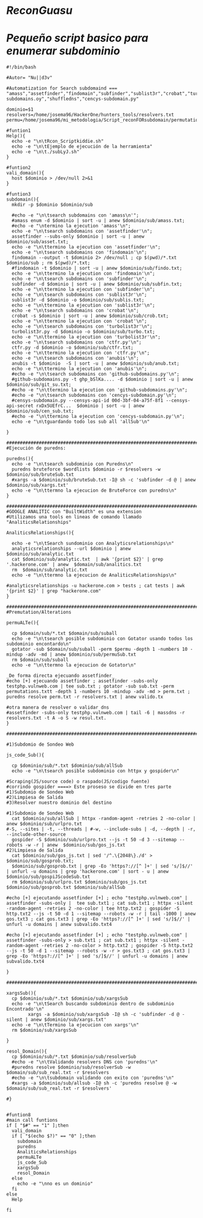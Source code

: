# _ReconGuasu_

# _Pequeño script basico para enumerar subdominio_

    #!/bin/bash

    #Autor= "Nu||d3v"

    #Automatization for Search subdomaind === "amass","assetfinder","findomain","subfinder","sublist3r","crobat","turbolist3r.py","ctfr.py","anubis","acamar.py","github-subdomains.oy","shuffledns","cencys-subdomain.py"

    dominio=$1
    resolvers=/home/josema96/HackerOne/hunters_tools/resolvers.txt
    permu=/home/josema96/mi_metodologia/Script_reconFORsubdomain/permutations.txtt

    #funtion1
    Help(){
      echo -e "\n\tRcon_Scriptkiddie.sh"
      echo -e "\n\tEjemplo de ejecución de la herramienta"
      echo -e "\n\t./subLyJ.sh"
    }

    #funtion2
    vali_domain(){
      host $dominio > /dev/null 2>&1
    }

    #funtion3
    subdomain(){
      mkdir -p $dominio $dominio/sub

      #echo -e "\n\tsearch subdomains con 'amass\n'";
      #amass enum -d $dominio | sort -u | anew $dominio/sub/amass.txt;
      #echo -e "\ntermino la ejecution 'amass'\n";
      echo -e "\n\tsearch subdomains con 'assetfinder'\n";
      assetfinder --subs-only $dominio | sort -u | anew $dominio/sub/asset.txt;
      echo -e "\n\ttermino la ejecution con 'assetfinder'\n";
      echo -e "\n\tsearch subdomains con 'findomain'\n";
      findomain --output -t $dominio 2> /dev/null ; cp $(pwd)/*.txt $dominio/sub ; rm $(pwd)/*.txt;
      #findomain -t $dominio | sort -u | anew $dominio/sub/findo.txt;
      echo -e "\n\ttermino la ejecution con 'findomain'\n";
      echo -e "\n\tsearch subdomains con 'subfinder'\n";
      subfinder -d $dominio | sort -u | anew $dominio/sub/subfin.txt;
      echo -e "\n\ttermino la ejecution con 'subfinder'\n";
      echo -e "\n\tsearch subdomains con 'sublist3r'\n";
      sublist3r -d $dominio -o $dominio/sub/sublis.txt;
      echo -e "\n\ttermino la ejecution con 'sublist3r'\n";
      echo -e "\n\tsearch subdomains con 'crobat'\n";
      crobat -s $dominio | sort -u | anew $dominio/sub/crob.txt;
      echo -e "\n\ttermino la ejecution con 'crobat'\n";
      echo -e "\n\tsearch subdomains con 'turbolist3r'\n";
      turbolist3r.py -d $dominio -o $dominio/sub/turbo.txt;
      echo -e "\n\ttermino la ejecution con 'turbolist3r'\n";
      echo -e "\n\tsearch subdomains con 'ctfr.py'\n";
      ctfr.py -d $dominio -o $dominio/sub/ctfr.txt;
      echo -e "\n\ttermino la ejecution con 'ctfr.py'\n";
      echo -e "\n\tsearch subdomains con 'anubis'\n";
      anubis -t $dominio  -S | sort -u | anew $dominio/sub/anub.txt;
      echo -e "\n\ttermino la ejecution con 'anubis'\n";
      #echo -e "\n\tsearch subdomains con 'github-subdomains.py'\n";
      #github-subdomains.py -t ghp_bSlKa.... -d $dominio | sort -u | anew $dominio/sub/git_su.txt;
      #echo -e "\n\ttermino la ejecution con 'github-subdomains.py'\n";
      #echo -e "\n\tsearch subdomains con 'cencys-subdomain.py'\n";
      #censys-subdomain.py --censys-api-id 00d-3bf-04-a75f-8f1 --censys-api-secret rxDx5UEfrC...  $dominio | sort -u | anew $dominio/sub/cen_sub.txt;
      #echo -e "\n\ttermino la ejecution con 'cencys-subdomain.py'\n";
      echo -e "\n\tguardando todo los sub all 'allSub'\n"

    }

    ############################################################################################
    #Ejecución de puredns:

    puredns(){
      echo -e "\n\tsearch subdominio con Puredns\n"
      puredns bruteforce $wordlists $dominio -r $resolvers -w $dominio/sub/bruteSub.txt
      #xargs -a $dominio/sub/bruteSub.txt -I@ sh -c 'subfinder -d @ | anew $dominio/sub/xargs.txt'
      echo -e "\n\ttermno la ejecucion de BruteForce con puredns\n"
    }

    ################################################################################################
    #GOOGLE ANALITIC con "BuiltWidth" es una extension
    #Utilizamos una tools en lineas de comando llamado "AnaliticsRelationships"

    AnaliticsRelationships(){

      echo -e "\n\tSearch sundominio con Analyticsrelationships\n"
      analyticsrelationships --url $dominio | anew $dominio/sub/analytic.txt
      cat $dominio/sub/analytic.txt  | awk '{print $2}' | grep '.hackerone.com' | anew  $domain/sub/analitics.txt
      rm  $domain/sub/analytic.txt
      echo -e "\n\ttermno la ejecucion de AnaliticsRelationships\n"

    #analyticsrelationships -u hackerone.com > tests ; cat tests | awk '{print $2}' | grep "hackerone.com"
    }

    ################################################################################################
    #Premutation/Alterations

    permuALTe(){

      cp $domain/sub/*.txt $domain/sub/suball
      echo -e "\n\tsearch posible subdominio con Gotator usando todos los subdominio encontardo\n"
      gotator -sub $domain/sub/suball -perm $permu -depth 1 -numbers 10 -mindup -adv -md | anew $dominio/sub/permuSub.txt
      rm $domain/sub/suball
      echo -e "\n\ttermno la ejecucion de Gotator\n"

    _De forma directa ejecuando assetfinder_
    #echo [+] ejecuando assetfinder ; assetfinder -subs-only testphp.vulnweb.com | tee sub.txt ; gotator -sub sub.txt -perm permutations.txtt -depth 1 -numbers 10 -mindup -adv -md > perm.txt ; puredns resolve perm.txt -r resolvers.txt | anew valido.tx

    #otra manera de resolver o validar dns
    #assetfinder -subs-only testphp.vulnweb.com | tail -6 | massdns -r resolvers.txt -t A -o S -w resul.txt.
    }

    ###########################################################################################

    #1)Subdomio de Sondeo Web

    js_code_Sub(){

      cp $dominio/sub/*.txt $dominio/sub/allSub
      echo -e "\n\tsearch posible subdominio con httpx y gospider\n"

    #Scraping(JS/source code) o raspado(JS/codigo fuente)
    #corrindo gospider ====> Este proseso se divide en tres parte
    #1)Subdomio de Sondeo Web
    #2)Limpiesa de Salida
    #3)Resolver nuestro dominio del destino

    #1)Subdomio de Sondeo Web
      cat $dominio/sub/allSub | httpx -random-agent -retries 2 -no-color | anew $dominio/sub/urlpro.txt
    #-S, --sites | -t, --threads | #-w, --include-subs | -d, --depth | -r, --include-other-source
      gospider -S $dominio/sub/urlpro.txt --js -t 50 -d 3 --sitemap --robots -w -r | anew  $dominio/sub/gos_js.txt
    #2)Limpiesa de Salida
      cat $dominio/sub/gos_js.txt | sed '/^.\{2048\}./d' > $dominio/sub/gosprob.txt;
      $dominio/sub/gosprob.txt | grep -Eo 'https?://[^ ]+' | sed 's/]$//' | unfurl -u domains | grep 'hackerone.com' | sort - u | anew $dominio/sub/gospiJScodeSub.txt
      rm $dominio/sub/urlpro.txt $dominio/sub/gos_js.txt $dominio/sub/gosprob.txt $dominio/sub/allSub

    #echo [+] ejecutando assetfinder [+] ; echo "testphp.vulnweb.com" | assetfinder -subs-only |  tee sub.txt1 ; cat sub.txt1 ; httpx -silent -random-agent -retries 2 -no-color | tee http.txt2 ; gospider -S http.txt2 --js -t 50 -d 1 --sitemap --robots -w -r | tail -1000 | anew gos.txt3 ; cat gos.txt3 | grep -Eo 'https?://[^ ]+' | sed 's/]$//' | unfurl -u domains | anew subvalido.txt4

    #echo [+] ejecutando assetfinder [+] ; echo "testphp.vulnweb.com" | assetfinder -subs-only > sub.txt1 ; cat sub.txt1 ; httpx -silent -random-agent -retries 2 -no-color > http.txt2 ; gospider -S http.txt2 --js -t 50 -d 1 --sitemap --robots -w -r > gos.txt3 ; cat gos.txt3 | grep -Eo 'https?://[^ ]+' | sed 's/]$//' | unfurl -u domains | anew subvalido.txt4

    }

    ###################################################################################################

    xargsSub(){
      cp $dominio/sub/*.txt $dominio/sub/xargsSub
      echo -e "\n\tSearch buscando subdominio dentro de subdominio Encontrado'\n"
            xargs -a $dominio/sub/xargsSub -I@ sh -c 'subfinder -d @ -silent | anew $dominio/sub/xargs.txt'
      echo -e "\n\tTermino la ejecucion con xargs'\n"
      rm $dominio/sub/xargsSub

    }

    resol_Domain(){
      cp $dominio/sub/*.txt $dominio/sub/resolverSub
      #echo -e "\n\tValidando resolvers DNS con 'puredns'\n"
      #puredns resolve $dominio/sub/resolverSub -w $domain/sub/sub_real.txt -r $resolvers
      #echo -e "\n\tsubdomain validando con exito con 'puredns'\n"
      #xargs -a $dominio/sub/allsub -I@ sh -c 'puredns resolve @ -w $domain/sub/sub_real.txt -r $resolvers'

    #}


    #funtion8
    #main call funtions
    if [ "$#" == "1" ];then
      vali_domain
      if [ "$(echo $?)" == "0" ];then
        subdomain
        puredns
        AnaliticsRelationships
        permuALTe
        js_code_Sub
        xargsSub
        resol_Domain
      else
        echo -e "\nno es un dominio"
      fi
    else
      Help

    fi

